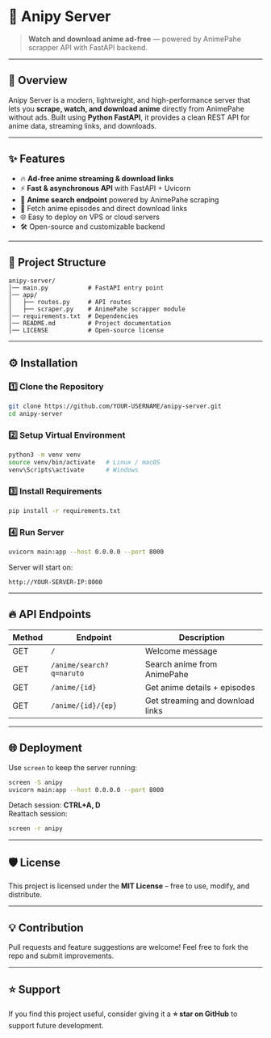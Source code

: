 # 🎥 Anipy Server

> **Watch and download anime ad-free** — powered by AnimePahe scrapper API with FastAPI backend.

---

## 🚀 Overview
Anipy Server is a modern, lightweight, and high-performance server that lets you **scrape, watch, and download anime** directly from AnimePahe without ads. Built using **Python FastAPI**, it provides a clean REST API for anime data, streaming links, and downloads.

---

## ✨ Features
- 🔥 **Ad-free anime streaming & download links**
- ⚡ **Fast & asynchronous API** with FastAPI + Uvicorn
- 🔎 **Anime search endpoint** powered by AnimePahe scraping
- 📂 Fetch anime episodes and direct download links
- 🌐 Easy to deploy on VPS or cloud servers
- 🛠️ Open-source and customizable backend

---

## 📂 Project Structure
```
anipy-server/
│── main.py           # FastAPI entry point
│── app/
│   ├── routes.py     # API routes
│   ├── scraper.py    # AnimePahe scrapper module
│── requirements.txt  # Dependencies
│── README.md         # Project documentation
│── LICENSE           # Open-source license
```

---

## ⚙️ Installation
### 1️⃣ Clone the Repository
```bash
git clone https://github.com/YOUR-USERNAME/anipy-server.git
cd anipy-server
```
### 2️⃣ Setup Virtual Environment
```bash
python3 -m venv venv
source venv/bin/activate   # Linux / macOS
venv\Scripts\activate      # Windows
```
### 3️⃣ Install Requirements
```bash
pip install -r requirements.txt
```
### 4️⃣ Run Server
```bash
uvicorn main:app --host 0.0.0.0 --port 8000
```
Server will start on:
```
http://YOUR-SERVER-IP:8000
```

---

## 🔥 API Endpoints
| Method | Endpoint                  | Description                          |
|--------|--------------------------|--------------------------------------|
| GET    | `/`                      | Welcome message                     |
| GET    | `/anime/search?q=naruto` | Search anime from AnimePahe          |
| GET    | `/anime/{id}`            | Get anime details + episodes         |
| GET    | `/anime/{id}/{ep}`       | Get streaming and download links     |

---

## 🌐 Deployment
Use `screen` to keep the server running:
```bash
screen -S anipy
uvicorn main:app --host 0.0.0.0 --port 8000
```
Detach session: **CTRL+A, D**  
Reattach session:
```bash
screen -r anipy
```

---

## 🛡️ License
This project is licensed under the **MIT License** – free to use, modify, and distribute.

---

## 💡 Contribution
Pull requests and feature suggestions are welcome! Feel free to fork the repo and submit improvements.

---

## ⭐ Support
If you find this project useful, consider giving it a **⭐ star on GitHub** to support future development.
